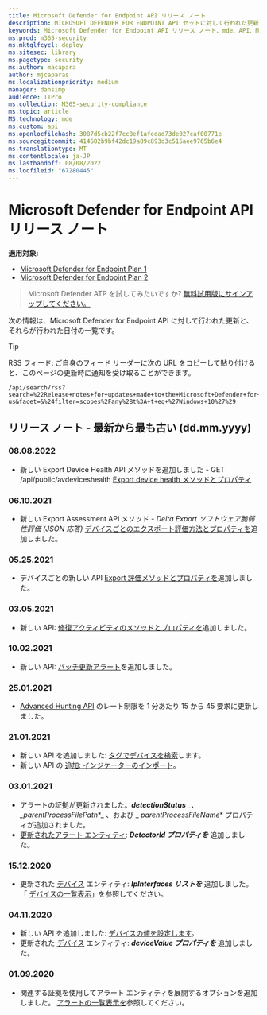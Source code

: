 ```yaml
---
title: Microsoft Defender for Endpoint API リリース ノート
description: MICROSOFT DEFENDER FOR ENDPOINT API セットに対して行われた更新プログラムのリリース ノート。
keywords: Microsoft Defender for Endpoint API リリース ノート、mde、API、Microsoft Defender for Endpoint API、更新プログラム、ノート、リリース
ms.prod: m365-security
ms.mktglfcycl: deploy
ms.sitesec: library
ms.pagetype: security
ms.author: macapara
author: mjcaparas
ms.localizationpriority: medium
manager: dansimp
audience: ITPro
ms.collection: M365-security-compliance
ms.topic: article
MS.technology: mde
ms.custom: api
ms.openlocfilehash: 3087d5cb22f7cc8ef1afedad73de027caf00771e
ms.sourcegitcommit: 414682b9bf42dc19a89c893d3c515aee9765b6e4
ms.translationtype: MT
ms.contentlocale: ja-JP
ms.lasthandoff: 08/08/2022
ms.locfileid: "67280445"
---
```

# <a name="microsoft-defender-for-endpoint-api-release-notes"></a>Microsoft Defender for Endpoint API リリース ノート

**適用対象:** 
- [Microsoft Defender for Endpoint Plan 1](https://go.microsoft.com/fwlink/?linkid=2154037)
- [Microsoft Defender for Endpoint Plan 2](https://go.microsoft.com/fwlink/?linkid=2154037)

>Microsoft Defender ATP を試してみたいですか? [無料試用版にサインアップしてください。](https://signup.microsoft.com/create-account/signup?products=7f379fee-c4f9-4278-b0a1-e4c8c2fcdf7e&ru=https://aka.ms/MDEp2OpenTrial?ocid=docs-wdatp-exposedapis-abovefoldlink)

次の情報は、Microsoft Defender for Endpoint API に対して行われた更新と、それらが行われた日付の一覧です。

> [!TIP]
> RSS フィード: ご自身のフィード リーダーに次の URL をコピーして貼り付けると、このページの更新時に通知を受け取ることができます。
>
> ```http
> /api/search/rss?search=%22Release+notes+for+updates+made+to+the+Microsoft+Defender+for+Endpoint+set+of+APIs%22&locale=en-us&facet=&%24filter=scopes%2Fany%28t%3A+t+eq+%27Windows+10%27%29
> ```

## <a name="release-notes---newest-to-oldest-ddmmyyyy"></a>リリース ノート - 最新から最も古い (dd.mm.yyyy)

### <a name="08082022"></a>08.08.2022

- 新しい Export Device Health API メソッドを追加しました - GET /api/public/avdeviceshealth [Export device health メソッドとプロパティ](device-health-api-methods-properties.md)

### <a name="06102021"></a>06.10.2021

- 新しい Export Assessment API メソッド - _Delta Export ソフトウェア脆弱性評価 (JSON 応答)_ [デバイスごとのエクスポート評価方法とプロパティを](get-assessment-methods-properties.md)追加しました。

### <a name="05252021"></a>05.25.2021

- デバイスごとの新しい API [Export 評価メソッドとプロパティを](get-assessment-methods-properties.md)追加しました。

### <a name="03052021"></a>03.05.2021

- 新しい API: [修復アクティビティのメソッドとプロパティを](get-remediation-methods-properties.md)追加しました。

### <a name="10022021"></a>10.02.2021

- 新しい API: [バッチ更新アラート](batch-update-alerts.md)を追加しました。

### <a name="25012021"></a>25.01.2021

- [Advanced Hunting API](run-advanced-query-api.md) のレート制限を 1 分あたり 15 から 45 要求に更新しました。

### <a name="21012021"></a>21.01.2021

- 新しい API を追加しました: [タグでデバイスを検索](machine-tags.md)します。
- 新しい API の [追加: インジケーターのインポート](import-ti-indicators.md)。

### <a name="03012021"></a>03.01.2021

- アラートの証拠が更新されました。***detectionStatus** _、 _*_parentProcessFilePath_*_ 、および _ *_parentProcessFileName_** プロパティが追加されました。
- [更新されたアラート エンティティ](alerts.md): ***DetectorId プロパティを*** 追加しました。

### <a name="15122020"></a>15.12.2020

- 更新された [デバイス](machine.md) エンティティ: ***IpInterfaces リストを*** 追加しました。 「 [デバイスの一覧表示](get-machines.md)」を参照してください。

### <a name="04112020"></a>04.11.2020

- 新しい API を追加しました: [デバイスの値を設定します](set-device-value.md)。
- 更新された [デバイス](machine.md) エンティティ: ***deviceValue プロパティを*** 追加しました。

### <a name="01092020"></a>01.09.2020

- 関連する証拠を使用してアラート エンティティを展開するオプションを追加しました。 [アラートの一覧表示を](get-alerts.md)参照してください。

